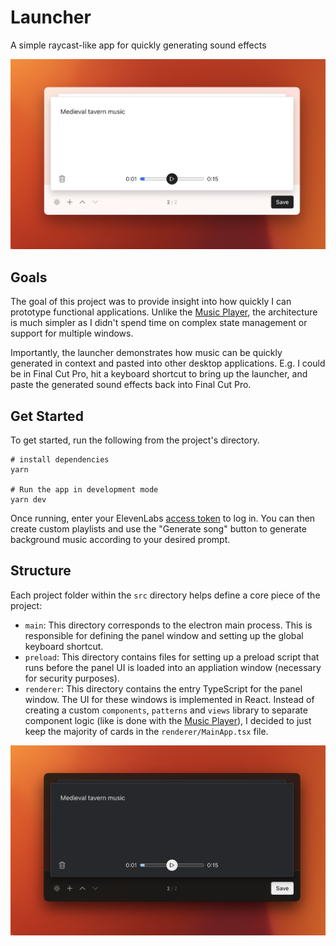 # Launcher

A simple raycast-like app for quickly generating sound effects

![Header](site/light-launcher-home.png)

## Goals

The goal of this project was to provide insight into how quickly I can prototype functional applications. Unlike the [Music Player](../player/README.md), the architecture is much simpler as I didn't spend time on complex state management or support for multiple windows.

Importantly, the launcher demonstrates how music can be quickly generated in context and pasted into other desktop applications. E.g. I could be in Final Cut Pro, hit a keyboard shortcut to bring up the launcher, and paste the generated sound effects back into Final Cut Pro.

## Get Started

To get started, run the following from the project's directory.

```
# install dependencies
yarn

# Run the app in development mode
yarn dev
```

Once running, enter your ElevenLabs [access token](https://elevenlabs.io/) to log in. You can then create custom playlists and use the "Generate song" button to generate background music according to your desired prompt.

## Structure

Each project folder within the `src` directory helps define a core piece of the project:

- `main`: This directory corresponds to the electron main process. This is responsible for defining the panel window and setting up the global keyboard shortcut.
- `preload`: This directory contains files for setting up a preload script that runs before the panel UI is loaded into an appliation window (necessary for security purposes).
- `renderer`: This directory contains the entry TypeScript for the panel window. The UI for these windows is implemented in React. Instead of creating a custom `components`, `patterns` and `views` library to separate component logic (like is done with the [Music Player](../player/README.md)), I decided to just keep the majority of cards in the `renderer/MainApp.tsx` file.

![Footer](site/dark-launcher-home.png)
